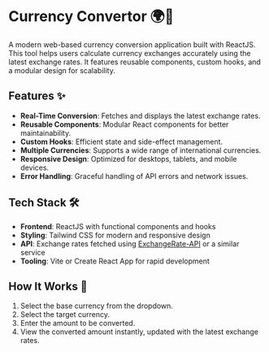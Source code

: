 # Currency Convertor 🌍💱

A modern web-based currency conversion application built with ReactJS. This tool helps users calculate currency exchanges accurately using the latest exchange rates. It features reusable components, custom hooks, and a modular design for scalability.

## Features ✨
- **Real-Time Conversion**: Fetches and displays the latest exchange rates.
- **Reusable Components**: Modular React components for better maintainability.
- **Custom Hooks**: Efficient state and side-effect management.
- **Multiple Currencies**: Supports a wide range of international currencies.
- **Responsive Design**: Optimized for desktops, tablets, and mobile devices.
- **Error Handling**: Graceful handling of API errors and network issues.

## Tech Stack 🛠️
- **Frontend**: ReactJS with functional components and hooks
- **Styling**: Tailwind CSS for modern and responsive design
- **API**: Exchange rates fetched using [ExchangeRate-API](https://www.exchangerate-api.com/) or a similar service
- **Tooling**: Vite or Create React App for rapid development

## How It Works 🚀
1. Select the base currency from the dropdown.
2. Select the target currency.
3. Enter the amount to be converted.
4. View the converted amount instantly, updated with the latest exchange rates.




